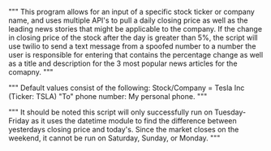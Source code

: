 """
This program allows for an input of a specific stock ticker or company name,
and uses multiple API's to pull a daily closing price as well
as the leading news stories that might be applicable to the company.
If the change in closing price of the stock after the day is greater than 5%,
the script will use twilio to send a text message from a spoofed number to a number
the user is responsible for entering that contains the percentage change as well as
a title and description for the 3 most popular news articles for the comapny.
"""

"""
Default values consist of the following:
Stock/Company = Tesla Inc (Ticker: TSLA)
"To" phone number: My personal phone.
"""

"""
It should be noted this script will only successfully run on Tuesday-Friday as it uses
the datetime module to find the difference between yesterdays closing price and today's.
Since the market closes on the weekend, it cannot be run on Saturday, Sunday, or Monday.
"""
